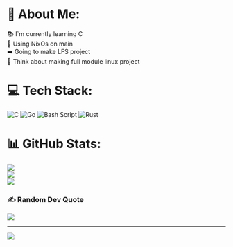 # 💫 About Me:
📚 I`m currently learning C<br>📢 Using NixOs on main<br>➡️ Going to make LFS project<br>🤔 Think about making full module linux project


# 💻 Tech Stack:
![C](https://img.shields.io/badge/c-%2300599C.svg?style=for-the-badge&logo=c&logoColor=white) ![Go](https://img.shields.io/badge/go-%2300ADD8.svg?style=for-the-badge&logo=go&logoColor=white) ![Bash Script](https://img.shields.io/badge/bash_script-%23121011.svg?style=for-the-badge&logo=gnu-bash&logoColor=white) ![Rust](https://img.shields.io/badge/rust-%23000000.svg?style=for-the-badge&logo=rust&logoColor=white)
# 📊 GitHub Stats:
![](https://github-readme-stats.vercel.app/api?username=tmw33k&theme=onedark&hide_border=false&include_all_commits=false&count_private=false)<br/>
![](https://nirzak-streak-stats.vercel.app/?user=tmw33k&theme=onedark&hide_border=false)<br/>
![](https://github-readme-stats.vercel.app/api/top-langs/?username=tmw33k&theme=onedark&hide_border=false&include_all_commits=false&count_private=false&layout=compact)

### ✍️ Random Dev Quote
![](https://quotes-github-readme.vercel.app/api?type=vetical&theme=tokyonight)

---
[![](https://visitcount.itsvg.in/api?id=tmw33k&icon=1&color=0)](https://visitcount.itsvg.in)

<!-- Proudly created with GPRM ( https://gprm.itsvg.in ) -->
